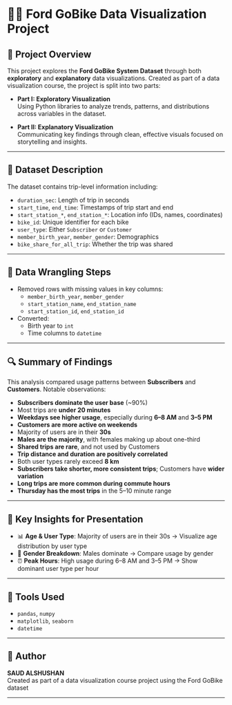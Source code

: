 # 🚴‍♀️ Ford GoBike Data Visualization Project

## 📌 Project Overview

This project explores the **Ford GoBike System Dataset** through both **exploratory** and **explanatory** data visualizations. Created as part of a data visualization course, the project is split into two parts:

- **Part I: Exploratory Visualization**  
  Using Python libraries to analyze trends, patterns, and distributions across variables in the dataset.
  
- **Part II: Explanatory Visualization**  
  Communicating key findings through clean, effective visuals focused on storytelling and insights.

---

## 📁 Dataset Description

The dataset contains trip-level information including:

- `duration_sec`: Length of trip in seconds  
- `start_time`, `end_time`: Timestamps of trip start and end  
- `start_station_*`, `end_station_*`: Location info (IDs, names, coordinates)  
- `bike_id`: Unique identifier for each bike  
- `user_type`: Either `Subscriber` or `Customer`  
- `member_birth_year`, `member_gender`: Demographics  
- `bike_share_for_all_trip`: Whether the trip was shared

---

## 🧹 Data Wrangling Steps

- Removed rows with missing values in key columns:
  - `member_birth_year`, `member_gender`
  - `start_station_name`, `end_station_name`
  - `start_station_id`, `end_station_id`
- Converted:
  - Birth year to `int`
  - Time columns to `datetime`

---

## 🔍 Summary of Findings

This analysis compared usage patterns between **Subscribers** and **Customers**. Notable observations:

-  **Subscribers dominate the user base** (~90%)
-  Most trips are **under 20 minutes**
-  **Weekdays see higher usage**, especially during **6–8 AM** and **3–5 PM**
-  **Customers are more active on weekends**
-  Majority of users are in their **30s**
-  **Males are the majority**, with females making up about one-third
-  **Shared trips are rare**, and not used by Customers
-  **Trip distance and duration are positively correlated**
-  Both user types rarely exceed **8 km**
-  **Subscribers take shorter, more consistent trips**; Customers have **wider variation**
-  **Long trips are more common during commute hours**
-  **Thursday has the most trips** in the 5–10 minute range

---

## 📌 Key Insights for Presentation

- 📊 **Age & User Type**: Majority of users are in their 30s → Visualize age distribution by user type  
- 🚻 **Gender Breakdown**: Males dominate → Compare usage by gender  
- ⏰ **Peak Hours**: High usage during 6–8 AM and 3–5 PM → Show dominant user type per hour

---

## 🐍 Tools Used

- `pandas`, `numpy`
- `matplotlib`, `seaborn`
- `datetime`

---

## 🧠 Author

**SAUD ALSHUSHAN**  
Created as part of a data visualization course project using the Ford GoBike dataset

---
